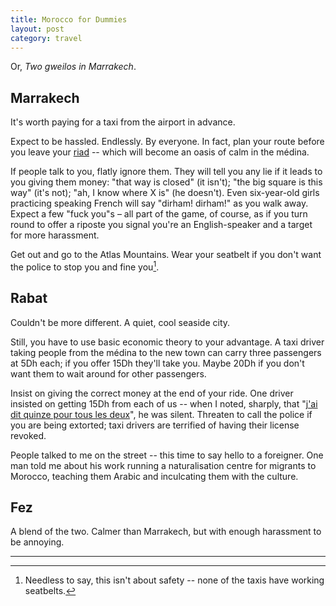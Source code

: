 ```yaml
---
title: Morocco for Dummies
layout: post
category: travel
---
```


Or, _Two gweilos in Marrakech_.

## Marrakech

It's worth paying for a taxi from the airport in advance.

Expect to be hassled. Endlessly. By everyone. In fact, plan your route before you leave your [riad](https://en.wikipedia.org/wiki/Moroccan_riad) -- which will become an oasis of calm in the médina.

If people talk to you, flatly ignore them. They will tell you any lie if it leads to you giving them money: "that way is closed" (it isn't); "the big square is this way" (it's not); "ah, I know where X is" (he doesn't). Even six-year-old girls practicing speaking French will say "dirham! dirham!" as you walk away. Expect a few "fuck you"s – all part of the game, of course, as if you turn round to offer a riposte you signal you're an English-speaker and a target for more harassment.

Get out and go to the Atlas Mountains. Wear your seatbelt if you don't want the police to stop you and fine you[^seatbelts].

[^seatbelts]: Needless to say, this isn't about safety -- none of the taxis have working seatbelts.

## Rabat

Couldn't be more different. A quiet, cool seaside city.

Still, you have to use basic economic theory to your advantage. A taxi driver taking people from the médina to the new town can carry three passengers at 5Dh each; if you offer 15Dh they'll take you. Maybe 20Dh if you don't want them to wait around for other passengers.

Insist on giving the correct money at the end of your ride. One driver insisted on getting 15Dh from each of us -- when I noted, sharply, that "[j'ai dit quinze pour tous les deux](https://translate.google.com/#fr/en/j'ai%20dit%20quinze%20pour%20tous%20les%20deux)", he was silent. Threaten to call the police if you are being extorted; taxi drivers are terrified of having their license revoked.

People talked to me on the street -- this time to say hello to a foreigner. One man told me about his work running a naturalisation centre for migrants to Morocco, teaching them Arabic and inculcating them with the culture.

## Fez

A blend of the two. Calmer than Marrakech, but with enough harassment to be annoying.



***
